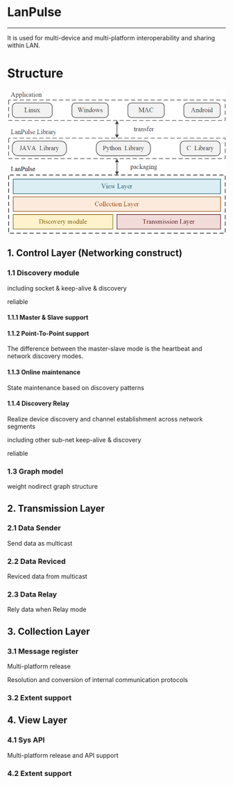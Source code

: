 # LanPulse

---

It is used for multi-device and multi-platform interoperability and sharing within LAN.

# Structure

![structure](./doc/LanPulse_Structure.png)

## 1. Control Layer (Networking construct)

### 1.1 Discovery module

including socket & keep-alive & discovery

reliable

#### 1.1.1 Master & Slave support

#### 1.1.2 Point-To-Point support

The difference between the master-slave mode is the heartbeat and network discovery modes.

#### 1.1.3 Online maintenance

State maintenance based on discovery patterns

#### 1.1.4 Discovery Relay

Realize device discovery and channel establishment across network segments

including other sub-net keep-alive & discovery

reliable

### 1.3 Graph model

weight nodirect graph structure

## 2. Transmission Layer

### 2.1 Data Sender

Send data as multicast

### 2.2 Data Reviced

Reviced data from multicast

### 2.3 Data Relay

Rely data when Relay mode

## 3. Collection Layer

### 3.1 Message register

Multi-platform release

Resolution and conversion of internal communication protocols

### 3.2 Extent support


## 4. View Layer

### 4.1 Sys API

Multi-platform release and API support

### 4.2 Extent support



